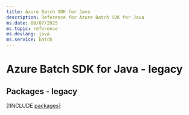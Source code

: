 ```yaml
---
title: Azure Batch SDK for Java
description: Reference for Azure Batch SDK for Java
ms.date: 08/07/2025
ms.topic: reference
ms.devlang: java
ms.service: batch
---
```

# Azure Batch SDK for Java - legacy
## Packages - legacy
[!INCLUDE [packages](batch-index.md)]